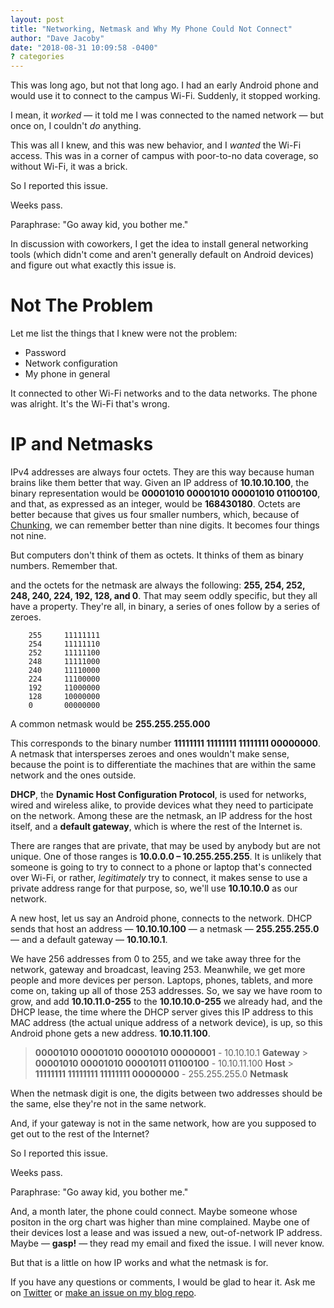 ```yaml
---
layout: post
title: "Networking, Netmask and Why My Phone Could Not Connect"
author: "Dave Jacoby"
date: "2018-08-31 10:09:58 -0400"
? categories
---
```


This was long ago, but not that long ago. I had an early Android phone and would use it to connect to the campus Wi-Fi. Suddenly, it stopped working.

I mean, it _worked_ — it told me I was connected to the named network — but once on, I couldn't _do_ anything.

This was all I knew, and this was new behavior, and I _wanted_ the Wi-Fi access. This was in a corner of campus with poor-to-no data coverage, so without Wi-Fi, it was a brick.

So I reported this issue.

Weeks pass.

Paraphrase: "Go away kid, you bother me."

In discussion with coworkers, I get the idea to install general networking tools (which didn't come and aren't generally default on Android devices) and figure out what exactly this issue is.

# Not The Problem

Let me list the things that I knew were not the problem:

- Password
- Network configuration
- My phone in general

It connected to other Wi-Fi networks and to the data networks. The phone was alright. It's the Wi-Fi that's wrong.

# IP and Netmasks

IPv4 addresses are always four octets. They are this way because human brains like them better that way. Given an IP address of **10.10.10.100**, the binary representation would be **00001010 00001010 00001010 01100100**, and that, as expressed as an integer, would be **168430180**. Octets are better because that gives us four smaller numbers, which, because of [Chunking](<https://en.wikipedia.org/wiki/Chunking_(psychology)>), we can remember better than nine digits. It becomes four things not nine.

But computers don't think of them as octets. It thinks of them as binary numbers. Remember that.

and the octets for the netmask are always the following: **255, 254, 252, 248, 240, 224, 192, 128, and 0**. That may seem oddly specific, but they all have a property. They're all, in binary, a series of ones follow by a series of zeroes.

```text
    255     11111111
    254     11111110
    252     11111100
    248     11111000
    240     11110000
    224     11100000
    192     11000000
    128     10000000
    0       00000000
```

A common netmask would be **255.255.255.000**

This corresponds to the binary number **11111111 11111111 11111111 00000000**. A netmask that intersperses zeroes and ones wouldn't make sense, because the point is to differentiate the machines that are within the same network and the ones outside.

**DHCP**, the **Dynamic Host Configuration Protocol**, is used for networks, wired and wireless alike, to provide devices what they need to participate on the network. Among these are the netmask, an IP address for the host itself, and a **default gateway**, which is where the rest of the Internet is.

There are ranges that are private, that may be used by anybody but are not unique. One of those ranges is **10.0.0.0 – 10.255.255.255**. It is unlikely that someone is going to try to connect to a phone or laptop that's connected over Wi-Fi, or rather, _legitimately_ try to connect, it makes sense to use a private address range for that purpose, so, we'll use **10.10.10.0** as our network.

A new host, let us say an Android phone, connects to the network. DHCP sends that host an address — **10.10.10.100** — a netmask — **255.255.255.0** — and a default gateway — **10.10.10.1**.

We have 256 addresses from 0 to 255, and we take away three for the network, gateway and broadcast, leaving 253. Meanwhile, we get more people and more devices per person. Laptops, phones, tablets, and more come on, taking up all of those 253 addresses. So, we say we have room to grow, and add **10.10.11.0-255** to the **10.10.10.0-255** we already had, and the DHCP lease, the time where the DHCP server gives this IP address to this MAC address (the actual unique address of a network device), is up, so this Android phone gets a new address. **10.10.11.100**.

> **00001010 00001010 00001010 00000001** - 10.10.10.1 **Gateway** > **00001010 00001010 00001011 01100100** - 10.10.11.100 **Host** > **11111111 11111111 11111111 00000000** - 255.255.255.0 **Netmask**

When the netmask digit is one, the digits between two addresses should be the same, else they're not in the same network.

And, if your gateway is not in the same network, how are you supposed to get out to the rest of the Internet?

So I reported this issue.

Weeks pass.

Paraphrase: "Go away kid, you bother me."

And, a month later, the phone could connect. Maybe someone whose positon in the org chart was higher than mine complained. Maybe one of their devices lost a lease and was issued a new, out-of-network IP address. Maybe — **gasp!** — they read my email and fixed the issue. I will never know.

But that is a little on how IP works and what the netmask is for.

If you have any questions or comments, I would be glad to hear it. Ask me on [Twitter](https://twitter.com/jacobydave) or [make an issue on my blog repo](https://github.com/jacoby/jacoby.github.io).
